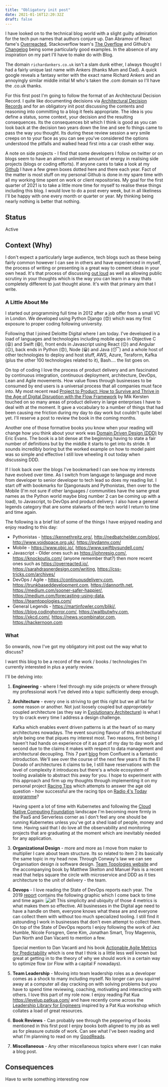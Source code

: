 ```yaml
---
title: "Obligatory init post"
date: 2021-01-16T12:20:32Z
draft: false
---
```


I have looked on to the technical blog world with a slight guilty admiration for the tech pun names that authors conjure up. Dan Abramov of React fame's [Overreacted](https://overreacted.io/), Stackoverflow team's [The Overflow](https://stackoverflow.blog/) and Github's [Changelog](https://github.blog/changelog/) being some particularly good examples. In the absence of any inspiration on my part I'll have to make do with Blog.

The domain `richardankers.co.uk` isn't a slam dunk either, I always thought I had a fairly unique last name with Ankers (thanks Mum and Dad). A quick google reveals a fantasy writer with the exact name Richard Ankers and an annoyingly similar middle initial M who's taken the .com domain so I'll have the .co.uk thanks.

For this first post I'm going to follow the format of an Architectural Decision Record. I quite like documenting decisions via [Architectural Decision Records](https://github.com/joelparkerhenderson/architecture_decision_record) and for an obligatory init post discussing the contents and reasoning into committing to a blog it feels appropriate. The idea is you define a status, some context, your decision and the resulting consequences. Its the consequences bit which I think is good as you can look back at the decision two years down the line and see fo things came to pass the way you thought. Its during these review session a wry smile creeps on to your face as you can see you've considered the options understood the pitfalls and walked head first into a car crash either way.

A note on side projects - I find that some developers I follow on twitter or on blogs seem to have an almost unlimited amount of energy in realising side projects (blogs or coding efforts). If anyone cares to take a look at my [Github](https://github.com/rankers) I have a few green boxes dotted here and there each year. Fact of the matter is most stuff on my personal Github is done in my spare time with all my working time spent on work or client repositories. My goal for the first quarter of 2021 is to take a little more time for myself to realise these things including this blog. I would love to do a post every week, but in all likeliness I'll be happy with one every month or quarter or year. My thinking being nearly nothing is better that nothing.

## Status

Active

## Context (Why)

I don't expect a particularly large audience, tech blogs such as these being fairly common however I can see in others and have experienced in myself, the process of writing or presenting is a great way to cement ideas in your own head. It's that process of discussing [out loud](https://rubberduckdebugging.com/) as well as allowing public scrutiny in your thoughts which is the way you can learn in a way thats completely different to just thought alone. It's with that primary aim that I write.

### A Little About Me

I started out programming full time in 2012 after a job offer from a small VC in London. We developed using Python Django (:heart_eyes:) which was my first exposure to proper coding following university.

Following that I joined Deloitte Digital where I am today. I've developed in a load of languages and technologies including mobile apps in Objective C (:weary:) and Swift (:smile:), front ends in Javascript using React (:neutral_face:) and Angular (:neutral_face:), back ends in Python (:heart_eyes:), Node (:grinning:) and Java (:sleeping:) and a whole host of other technologies to deploy and host stuff, AWS, Azure, Teraform, Kafka (plus the other 100 technologies related to it), Bash.... the list goes on. 

On top of coding I love the process of product delivery and am fascinated by continuous integration, continuous deployment, architecture, DevOps, Lean and Agile movements. How value flows through businesses to be consumed by end users is a universal process that all companies must face into. My most recent read [Project to Product: How to Survive and Thrive in the Age of Digital Disruption with the Flow Framework](https://www.amazon.co.uk/Project-Product-Networks-Transform-Business/dp/1942788398/ref=sr_1_1?crid=3770TSEEJVEHI&dchild=1&keywords=project+to+product&qid=1610802702&sprefix=project+to+pr%2Caps%2C141&sr=8-1) by Mik Kersten touched on so many areas of product delivery in large enterprises I have to deal with at the moment. It gave a vocabulary to a number of things that had been causing me friction during my day to day work but couldn't quite label yet. I'll reserve a post to review the book in the coming months. 

Another one of those formative books you know when your reading will change how you think about your work was [Domain Driven Design (DDD)](https://www.amazon.co.uk/Domain-Driven-Design-Tackling-Complexity-Software/dp/0321125215/ref=sr_1_1?crid=2ASI29QXWXB7G&dchild=1&keywords=domain+driven+design&qid=1610802824&sprefix=domain+%2Caps%2C147&sr=8-1) by Eric Evans. The book is a bit dense at the beginning having to state a fair number of definitions but by the middle it starts to get into its stride. It sounds incredibly boring but the worked example on how to model paint was so simple and effective I still love wheeling it out today when discussing DDD.

If I look back over the blogs I've bookmarked I can see how my interests have evolved over time. As I switch from language to language and move from developer to senior developer to tech lead so does my reading list. I start off with bookmarks for Djangonauts and Pythonistas, then over to the Mobile (I'm not sure if other languages / communities have the same great names as the Python world maybe blog number 2 can be coming up with a load), to Javascript, to DevOps and product delivery. I also have a general legends category that are some stalwarts of the tech world I return to time and time again.

The following is a brief list of some of the things I have enjoyed reading and enjoy reading to this day:

* Pythonistas - https://kennethreitz.org/, http://nedbatchelder.com/blog/, http://www.voidspace.org.uk/, https://pydanny.com/
* Mobile - https://www.objc.io/, https://www.swiftbysundell.com/
* Javascript - Older ones such as https://johnresig.com/, https://knockoutjs.com/ (anyone remember that?) then more recent ones such as https://overreacted.io/, https://sarahdrasnerdesign.com/writing, https://css-tricks.com/archives/
* DevOps / Agile - https://continuousdelivery.com, https://trunkbaseddevelopment.com, https://dannorth.net, https://medium.com/sooner-safer-happier/, https://medium.com/forecasting-using-data, https://teamtopologies.com/
* General Legends - https://martinfowler.com/bliki/, https://blog.codinghorror.com/, https://waitbutwhy.com, https://xkcd.com/, https://news.ycombinator.com, https://hackernoon.com

### What

So onwards, now I've got my obligatory init post out the way what to discuss?

I want this blog to be a record of the work / books / technologies I'm currently interested in plus a yearly review.

I'll be delving into:

1. 
    **Engineering** - where I feel through my side projects or where through my professional work I've delved into a topic sufficiently deep enough. 
2. 
    **Architecture** - every one is striving to get this right but we all fail for some reason or    another. Not just loosely coupled but *appropriately* coupled architecture (as they say in [Evolutionary Architecture](http://evolutionaryarchitecture.com/)) is what I try to crack every time I address a design challenge.

    Kafka which enables event driven patterns is at the heart of so many architectures nowadays. The event sourcing flavour of this architectural style being one that piques my interest most. Two reasons, first being I haven't had hands on experience of it as part of my day to day work and second due to the claims it makes with respect to data management and architectural decoupling. This 7 part [blog](https://www.confluent.io/blog/data-dichotomy-rethinking-the-way-we-treat-data-and-services/) from Confluent is a fantastic introduction. We'll see over the course of the next few years if its the El Dorado of architectures it claims to be, I still have reservations with the level of complexity it introduces but there's a whole ecosystem of tooling available to abstract this away for you. I hope to experiment with this approach and firm up my thoughts through implementing it on my personal project [Racing Tips](https://github.com/racing-tips/racing-tips) which attempts to answer the age old question  - how successful are the racing tips on [Radio 4's Today programme](https://www.bbc.co.uk/programmes/b006qj9z)?

    Having spent a lot of time with Kubernetes and following the [Cloud Native Computing Foundation](https://www.cncf.io/) landscape I'm becoming more firmly in the PaaS and Serverless corner as I don't feel any one should be running Kubernetes unless you've got a shed load of people, money and time. Having said that I do love all the observability and monitoring projects that are graduating at the moment which are inevitably needed for any application.

3. 
    **Organizational Design** - more and more as I move from maker to multiplier I care about team structure. Its so related to item 2 its basically the same topic in my head now. Through Conway's law we can see Organisation design *is* software design. [Team Topologies website](https://teamtopologies.com/) and the accompanying book by Matthew Skelton and Manuel Pais is a recent read that helps square the circle with microservice and DDD as it ties architecture to the unit of delivery - the team.
4. 
    **Devops** - I love reading the State of DevOps reports each year. The 2019 [report](https://services.google.com/fh/files/misc/state-of-devops-2019.pdf) contains the following graphic which I come back to time and time again: ![alt](/images/state-of-devops-2019-metrics.png "State of DevOps") This simplicity and ubiquity of those 4 metrics is what makes them so effective. All businesses in the Digital age need to have a handle on them, everyone knows what these are and everyone can collect them with without too much specialized tooling. I still find it astounding I work in businesses that don't even attempt to collect them. On top of the State of DevOps reports I enjoy following the work of Jez Humble, Nicole Forsgren, Gene Kim, Jonathan Smart, Troy Magennis, Dan North and Dan Vacanti to mention a few.

    Special mention to Dan Vacanti and his book [Actionable Agile Metrics for Predictability](https://www.amazon.co.uk/Actionable-Agile-Metrics-Predictability-Introduction/dp/098643633X) which is one that I think is a little less well known but great at getting in to the theory of why we should work in a certain way to optimize flow (or Flow with a capital F nowadays).

5. 
    **Team Leadership** - Moving into team leadership roles as a developer comes as a shock to many including myself. No longer can you squirrel away at a computer all day cracking on with solving problems but you have to spend time reviewing, coaching, motivating and interacting with others. I love this part of my role now. I enjoy reading Pat Kua https://levelup.patkua.com/ and have recently come across the [Leadership Library for Engineers](https://leadership-library.dev) inspired by a Pat Kua workshop which collates a load of great resources.
6. 
    **Book Reviews** - Can probably see through the peppering of books mentioned in this first post I enjoy books both aligned to my job as well as for pleasure outside of work. Can see what I've been reading and what I'm planning to read on my [GoodReads](https://www.goodreads.com/review/list/128255305-richard-ankers?ref=nav_mybooks&shelf=read-professional).
7. 
    **Miscellaneous** - Any other miscellaneous topics where ever I can make a blog post.

## Consequences

Have to write something interesting now
